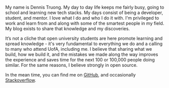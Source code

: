 My name is Dennis Truong. My day to day life keeps me fairly busy, going to school and learning new tech stacks. My days consist of being a developer, student, and mentor. I love what I do and who I do it with. I'm privileged to work and learn from and along with some of the smartest people in my field. My blog exists to share that knowledge and my discoveries.

It’s not a cliche that open university students are here promote learning and spread knowledge - it's very fundamental to everything we do and a calling to many who attend UofA, including me. I believe that sharing what we build, how we build it, and the mistakes we made along the way improves the experience and saves time for the next 100 or 100,000 people doing similar. For the same reasons, I believe strongly in open source.

In the mean time, you can find me on [GitHub](https://github.com/dt9), and occasionally [Stackoverflow](http://stackoverflow.com/users/3736384/denweny).

